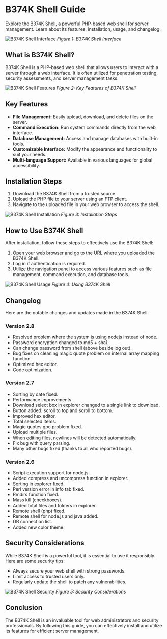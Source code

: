 # B374K Shell Guide

Explore the B374K Shell, a powerful PHP-based web shell for server management. Learn about its features, installation, usage, and changelog.

![B374K Shell Interface](https://example.com/path/to/image1.png)
*Figure 1: B374K Shell Interface*

## What is B374K Shell?

B374K Shell is a PHP-based web shell that allows users to interact with a server through a web interface. It is often utilized for penetration testing, security assessments, and server management tasks.

![B374K Shell Features](https://example.com/path/to/image2.png)
*Figure 2: Key Features of B374K Shell*

## Key Features

- **File Management:** Easily upload, download, and delete files on the server.
- **Command Execution:** Run system commands directly from the web interface.
- **Database Management:** Access and manage databases with built-in tools.
- **Customizable Interface:** Modify the appearance and functionality to suit your needs.
- **Multi-language Support:** Available in various languages for global accessibility.

## Installation Steps

1. Download the B374K Shell from a trusted source.
2. Upload the PHP file to your server using an FTP client.
3. Navigate to the uploaded file in your web browser to access the shell.

![B374K Shell Installation](https://example.com/path/to/image3.png)
*Figure 3: Installation Steps*

## How to Use B374K Shell

After installation, follow these steps to effectively use the B374K Shell:

1. Open your web browser and go to the URL where you uploaded the B374K Shell.
2. Log in if authentication is required.
3. Utilize the navigation panel to access various features such as file management, command execution, and database tools.

![B374K Shell Usage](https://example.com/path/to/image4.png)
*Figure 4: Using B374K Shell*

## Changelog

Here are the notable changes and updates made in the B374K Shell:

### Version 2.8

- Resolved problem where the system is using nodejs instead of node.
- Password encryption changed to md5 + sha1.
- Can change password from shell (above beside log out).
- Bug fixes on cleaning magic quote problem on internal array mapping function.
- Optimized hex editor.
- Code optimization.

### Version 2.7

- Sorting by date fixed.
- Performance improvements.
- Download select box in explorer changed to a single link to download.
- Button added: scroll to top and scroll to bottom.
- Improved hex editor.
- Total selected items.
- Magic quotes gpc problem fixed.
- Upload multiple files.
- When editing files, newlines will be detected automatically.
- Fix bug with query parsing.
- Many other bugs fixed (thanks to all who reported bugs).

### Version 2.6

- Script execution support for node.js.
- Added compress and uncompress function in explorer.
- Sorting in explorer fixed.
- Perl version error in info tab fixed.
- Rmdirs function fixed.
- Mass kill (checkboxes).
- Added total files and folders in explorer.
- Remote shell (php) fixed.
- Remote shell for node.js and java added.
- DB connection list.
- Added new color theme.

## Security Considerations

While B374K Shell is a powerful tool, it is essential to use it responsibly. Here are some security tips:

- Always secure your web shell with strong passwords.
- Limit access to trusted users only.
- Regularly update the shell to patch any vulnerabilities.

![B374K Shell Security](https://example.com/path/to/image5.png)
*Figure 5: Security Considerations*

## Conclusion

The B374K Shell is an invaluable tool for web administrators and security professionals. By following this guide, you can effectively install and utilize its features for efficient server management.
